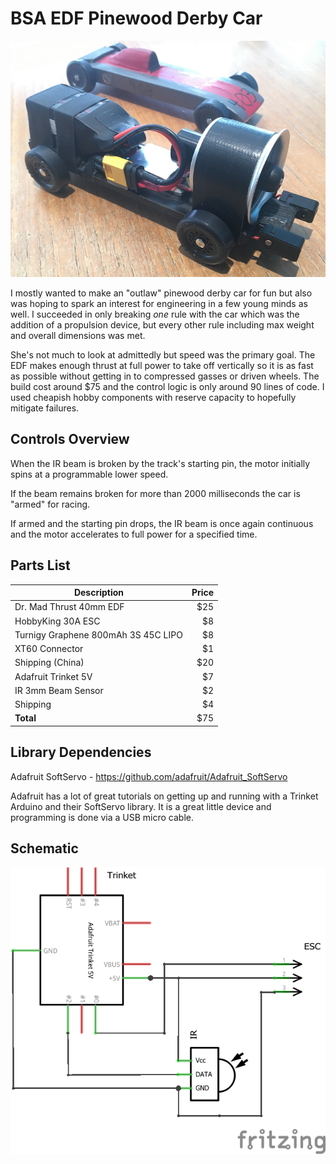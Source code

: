 # BSA EDF Pinewood Derby Car
![Alt text](media/car.png?raw=true "Car")

I mostly wanted to make an "outlaw" pinewood derby car for fun but also was hoping to spark an interest for engineering in a few young minds as well. I succeeded in only breaking *one* rule with the car which was the addition of a propulsion device, but every other rule including max weight and overall dimensions was met.

She's not much to look at admittedly but speed was the primary goal. The EDF makes enough thrust at full power to take off vertically so it is as fast as possible without getting in to compressed gasses or driven wheels. The build cost around $75 and the control logic is only around 90 lines of code.  I used cheapish hobby components with reserve capacity to hopefully mitigate failures.

## Controls Overview
When the IR beam is broken by the track's starting pin, the motor initially spins at a programmable lower speed.

If the beam remains broken for more than 2000 milliseconds the car is "armed" for racing.

If armed and the starting pin drops, the IR beam is once again continuous and the motor accelerates to full power for a specified time.

## Parts List
| Description                         | Price  |
| ----------------------------------- | ------:|
| Dr. Mad Thrust 40mm EDF             | $25 |
| HobbyKing 30A ESC                   | $8 |
| Turnigy Graphene 800mAh 3S 45C LIPO | $8 |
| XT60 Connector                      | $1 |
| Shipping (China)                    | $20 |
| Adafruit Trinket 5V                 | $7 |
| IR 3mm Beam Sensor                  | $2 |
| Shipping                            | $4 |
| **Total**                           | $75 |

## Library Dependencies
Adafruit SoftServo - https://github.com/adafruit/Adafruit_SoftServo

Adafruit has a lot of great tutorials on getting up and running with a Trinket Arduino and their SoftServo library. It is a great little device and programming is done via a USB micro cable.

## Schematic
![Alt text](media/sketch_schem.png?raw=true "Schematic")
